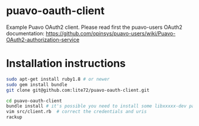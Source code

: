 puavo-oauth-client
==================

Example Puavo OAuth2 client. Please read first the puavo-users OAuth2 documentation:
https://github.com/opinsys/puavo-users/wiki/Puavo-OAuth2-authorization-service

Installation instructions
=========================

```sh
sudo apt-get install ruby1.8 # or newer
sudo gem install bundle
git clone git@github.com:lite72/puavo-oauth-client.git

cd puavo-oauth-client
bundle install # it's possible you need to install some libxxxxx-dev packages first
vim src/client.rb  # correct the credentials and uris
rackup
```
